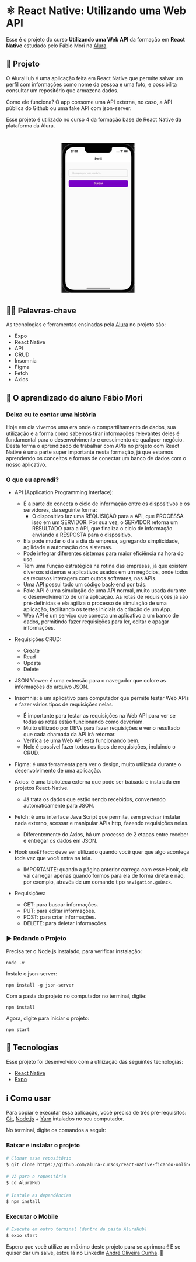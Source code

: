 # ⚛️ React Native: Utilizando uma Web API

Esse é o projeto do curso **Utilizando uma Web API** da formação em **React Native** estudado pelo Fábio Mori na [Alura](https://www.alura.com.br/).

## 📱 Projeto

O AluraHub é uma aplicação feita em React Native que permite salvar um perfil com informações como nome da pessoa e uma foto, e possibilita consultar um repositório que armazena dados.

Como ele funciona? O app consome uma API externa, no caso, a API pública do Github ou uma fake API com json-server.

Esse projeto é utilizado no curso 4 da formação base de React Native da plataforma da Alura.

<h1 align="center">
    <img alt="Demonstracao" title="Demonstracao" src=".images/ficando-online-newdesign.gif" width="200px" />
</h1>


## 🧑‍💻 Palavras-chave

As tecnologias e ferramentas ensinadas pela [Alura](https://www.alura.com.br/) no projeto são:

- Expo
- React Native
- API
- CRUD
- Insomnia
- Figma
- Fetch
- Axios


## 📲 O aprendizado do aluno Fábio Mori
### Deixa eu te contar uma história

Hoje em dia vivemos uma era onde o compartilhamento de dados, sua utilização e a forma como sabemos tirar informações relevantes deles é fundamental para o desenvolvimento e crescimento de qualquer negócio. Desta forma o aprendizado de trabalhar com APIs no projeto com React Native é uma parte super importante nesta formação, já que estamos aprendendo os conceitos e formas de conectar um banco de dados com o nosso aplicativo.

### O que eu aprendi?

- API (Application Programming Interface):
	- É a parte de conecta o ciclo de informação entre os dispositivos e os servidores, da seguinte forma:
		- O dispositivo faz uma REQUISIÇÃO para a API, que PROCESSA isso em um SERVIDOR. Por sua vez, o SERVIDOR retorna um RESULTADO para a API, que finaliza o ciclo de informação enviando a RESPOSTA para o dispositivo.
	- Ela pode mudar o dia a dia da empresa, agregando simplicidade, agilidade e automação dos sistemas.
	- Pode integrar diferentes sistemas para maior eficiência na hora do uso.
	- Tem uma função estratégica na rotina das empresas, já que existem diversos sistemas e aplicativos usados em um negócios, onde todos os recursos interagem com outros softwares, nas APIs.
	- Uma API possui todo um código back-end por trás.
	- Fake API é uma simulação de uma API normal, muito usada durante o desenvolvimento de uma aplicação. As rotas de requisições já são pré-definidas e ela agiliza o processo de simulação de uma aplicação, facilitando os testes iniciais da criação de um App.
	- Web API é um serviço que conecta um aplicativo a um banco de dados, permitindo fazer requisições para ler, editar e apagar informações.

- Requisições CRUD:
	- Create
	- Read
	- Update
	- Delete
	
- JSON Viewer: é uma extensão para o navegador que colore as informações do arquivo JSON.

- Insomnia: é um aplicativo para computador que permite testar Web APIs e fazer vários tipos de requisições nelas.
	- É importante para testar as requisições na Web API para ver se todas as rotas estão funcionando como deveriam.
	- Muito utilizado por DEVs para fazer requisições e ver o resultado que cada chamada da API irá retornar.
	- Verifica se uma Web API está funcionando bem.
	- Nele é possível fazer todos os tipos de requisições, incluindo o CRUD.

- Figma: é uma ferramenta para ver o design, muito utilizada durante o desenvolvimento de uma aplicação.

- Axios: é uma biblioteca externa que pode ser baixada e instalada em projetos React-Native.
	- Já trata os dados que estão sendo recebidos, convertendo automaticamente para JSON.

- Fetch: é uma interface Java Script que permite, sem precisar instalar nada externo, acessar e manipular APIs http, fazendo requisições nelas.
	- Diferentemente do Axios, há um processo de 2 etapas entre receber e entregar os dados em JSON.

- Hook ``useEffect``: deve ser utilizado quando você quer que algo aconteça toda vez que você entra na tela.
	- IMPORTANTE: quando a página anterior carrega com esse Hook, ela vai carregar apenas quando formos para ela de forma direta e não, por exemplo, através de um comando tipo ``navigation.goBack``.

- Requisições:
	- GET: para buscar informações.
	- PUT: para editar informações.
	- POST: para criar informações.
	- DELETE: para deletar informações.

### ▶️ Rodando o Projeto

Precisa ter o Node.js instalado, para verificar instalação:
```
node -v
```
Instale o json-server:
```
npm install -g json-server
```
Com a pasta do projeto no computador no terminal, digite:
```
npm install
```
Agora, digite para iniciar o projeto:
```
npm start
```


## :rocket: Tecnologias

Esse projeto foi desenvolvido com a utilização das seguintes tecnologias:
- [React Native][rn]
- [Expo][expo]

## :information_source: Como usar

Para copiar e executar essa aplicação, você precisa de três pré-requisitos: [Git](https://git-scm.com), [Node.js][nodejs] + [Yarn][yarn] intalados no seu computador.

No terminal, digite os comandos a seguir:

### Baixar e instalar o projeto

```bash
# Clonar esse repositório
$ git clone https://github.com/alura-cursos/react-native-ficando-online.git

# Vá para o ropositório
$ cd AluraHub

# Instale as dependências
$ npm install
```

### Executar o Mobile

```bash
# Execute em outro terminal (dentro da pasta AluraHub)
$ expo start
```


Espero que você utilize ao máximo deste projeto para se aprimorar! E se quiser dar um salve, estou lá no LinkedIn [André Oliveira Cunha](https://www.linkedin.com/in/andr%C3%A9-oliveira-cunha-b26b3a156/). :wave: 

[nodejs]: https://nodejs.org/
[expo]: https://docs.expo.dev/
[rn]: https://facebook.github.io/react-native/
[yarn]: https://yarnpkg.com/
